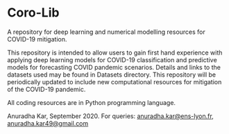 # Coro-Lib
A repository for deep learning and numerical modelling resources for COVID-19 mitigation.

This repository is intended to allow users to gain first hand experience with applying deep learning models for COVID-19 classification and predictive models for forecasting COVID pandemic scenarios. Details and links to the datasets used may be found in Datasets directory.
This repository will be periodically updated to include new computational resources for mitigation of the COVID-19 pandemic.

All coding resources are in Python programming language.

Anuradha Kar, September 2020.
For queries: anuradha.kar@ens-lyon.fr, anuradha.kar49@gmail.com
